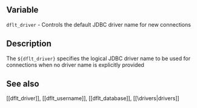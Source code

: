 ## Variable

  `dflt_driver` - Controls the default JDBC driver name for new connections

## Description

  The `${dflt_driver}` specifies the logical JDBC driver name to be used for 
  connections when no driver name is explicitly provided
   
## See also

  [[dflt_driver]], [[dflt_username]], [[dflt_database]], [[\drivers|drivers]]
